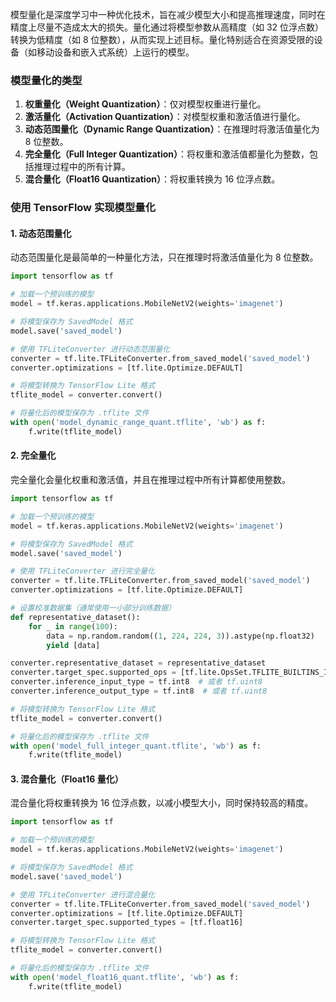 
模型量化是深度学习中一种优化技术，旨在减少模型大小和提高推理速度，同时在精度上尽量不造成太大的损失。量化通过将模型参数从高精度（如 32 位浮点数）转换为低精度（如 8 位整数），从而实现上述目标。量化特别适合在资源受限的设备（如移动设备和嵌入式系统）上运行的模型。

### 模型量化的类型

1.  **权重量化（Weight Quantization）**：仅对模型权重进行量化。
2.  **激活量化（Activation Quantization）**：对模型权重和激活值进行量化。
3.  **动态范围量化（Dynamic Range Quantization）**：在推理时将激活值量化为 8 位整数。
4.  **完全量化（Full Integer Quantization）**：将权重和激活值都量化为整数，包括推理过程中的所有计算。
5.  **混合量化（Float16 Quantization）**：将权重转换为 16 位浮点数。
### 使用 TensorFlow 实现模型量化

#### 1. 动态范围量化

动态范围量化是最简单的一种量化方法，只在推理时将激活值量化为 8 位整数。

~~~py
import tensorflow as tf

# 加载一个预训练的模型
model = tf.keras.applications.MobileNetV2(weights='imagenet')

# 将模型保存为 SavedModel 格式
model.save('saved_model')

# 使用 TFLiteConverter 进行动态范围量化
converter = tf.lite.TFLiteConverter.from_saved_model('saved_model')
converter.optimizations = [tf.lite.Optimize.DEFAULT]

# 将模型转换为 TensorFlow Lite 格式
tflite_model = converter.convert()

# 将量化后的模型保存为 .tflite 文件
with open('model_dynamic_range_quant.tflite', 'wb') as f:
    f.write(tflite_model)
~~~

#### 2. 完全量化

完全量化会量化权重和激活值，并且在推理过程中所有计算都使用整数。
~~~py
import tensorflow as tf

# 加载一个预训练的模型
model = tf.keras.applications.MobileNetV2(weights='imagenet')

# 将模型保存为 SavedModel 格式
model.save('saved_model')

# 使用 TFLiteConverter 进行完全量化
converter = tf.lite.TFLiteConverter.from_saved_model('saved_model')
converter.optimizations = [tf.lite.Optimize.DEFAULT]

# 设置校准数据集（通常使用一小部分训练数据）
def representative_dataset():
    for _ in range(100):
        data = np.random.random((1, 224, 224, 3)).astype(np.float32)
        yield [data]

converter.representative_dataset = representative_dataset
converter.target_spec.supported_ops = [tf.lite.OpsSet.TFLITE_BUILTINS_INT8]
converter.inference_input_type = tf.int8  # 或者 tf.uint8
converter.inference_output_type = tf.int8  # 或者 tf.uint8

# 将模型转换为 TensorFlow Lite 格式
tflite_model = converter.convert()

# 将量化后的模型保存为 .tflite 文件
with open('model_full_integer_quant.tflite', 'wb') as f:
    f.write(tflite_model)
~~~

#### 3. 混合量化（Float16 量化）

混合量化将权重转换为 16 位浮点数，以减小模型大小，同时保持较高的精度。
~~~py
import tensorflow as tf

# 加载一个预训练的模型
model = tf.keras.applications.MobileNetV2(weights='imagenet')

# 将模型保存为 SavedModel 格式
model.save('saved_model')

# 使用 TFLiteConverter 进行混合量化
converter = tf.lite.TFLiteConverter.from_saved_model('saved_model')
converter.optimizations = [tf.lite.Optimize.DEFAULT]
converter.target_spec.supported_types = [tf.float16]

# 将模型转换为 TensorFlow Lite 格式
tflite_model = converter.convert()

# 将量化后的模型保存为 .tflite 文件
with open('model_float16_quant.tflite', 'wb') as f:
    f.write(tflite_model)
~~~
<!--stackedit_data:
eyJoaXN0b3J5IjpbLTExODMzNTQyMjldfQ==
-->